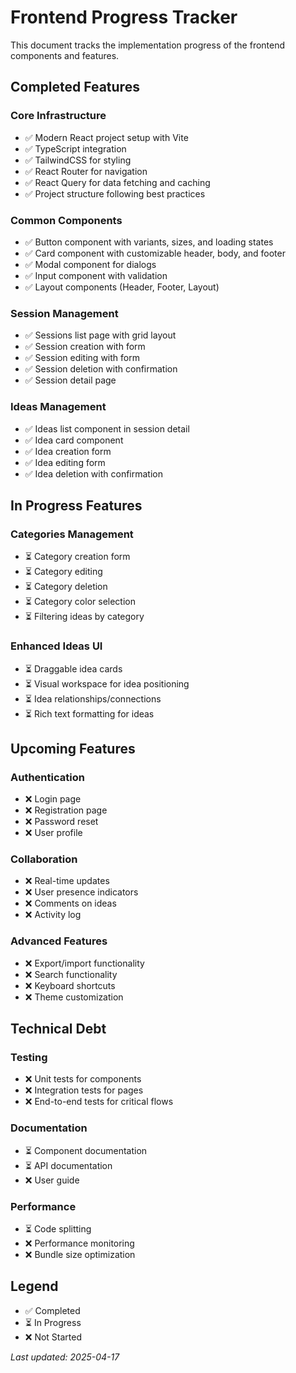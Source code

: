 # Frontend Progress Tracker

This document tracks the implementation progress of the frontend components and features.

## Completed Features

### Core Infrastructure

- ✅ Modern React project setup with Vite
- ✅ TypeScript integration
- ✅ TailwindCSS for styling
- ✅ React Router for navigation
- ✅ React Query for data fetching and caching
- ✅ Project structure following best practices

### Common Components

- ✅ Button component with variants, sizes, and loading states
- ✅ Card component with customizable header, body, and footer
- ✅ Modal component for dialogs
- ✅ Input component with validation
- ✅ Layout components (Header, Footer, Layout)

### Session Management

- ✅ Sessions list page with grid layout
- ✅ Session creation with form
- ✅ Session editing with form
- ✅ Session deletion with confirmation
- ✅ Session detail page

### Ideas Management

- ✅ Ideas list component in session detail
- ✅ Idea card component
- ✅ Idea creation form
- ✅ Idea editing form
- ✅ Idea deletion with confirmation

## In Progress Features

### Categories Management

- ⏳ Category creation form
- ⏳ Category editing
- ⏳ Category deletion
- ⏳ Category color selection
- ⏳ Filtering ideas by category

### Enhanced Ideas UI

- ⏳ Draggable idea cards
- ⏳ Visual workspace for idea positioning
- ⏳ Idea relationships/connections
- ⏳ Rich text formatting for ideas

## Upcoming Features

### Authentication

- ❌ Login page
- ❌ Registration page
- ❌ Password reset
- ❌ User profile

### Collaboration

- ❌ Real-time updates
- ❌ User presence indicators
- ❌ Comments on ideas
- ❌ Activity log

### Advanced Features

- ❌ Export/import functionality
- ❌ Search functionality
- ❌ Keyboard shortcuts
- ❌ Theme customization

## Technical Debt

### Testing

- ❌ Unit tests for components
- ❌ Integration tests for pages
- ❌ End-to-end tests for critical flows

### Documentation

- ⏳ Component documentation
- ⏳ API documentation
- ❌ User guide

### Performance

- ⏳ Code splitting
- ❌ Performance monitoring
- ❌ Bundle size optimization

## Legend

- ✅ Completed
- ⏳ In Progress
- ❌ Not Started

_Last updated: 2025-04-17_
